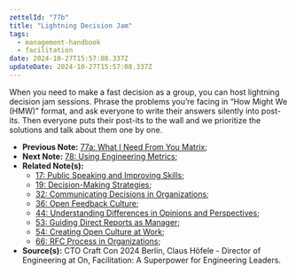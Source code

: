 ```yaml
---
zettelId: "77b"
title: "Lightning Decision Jam"
tags:
  - management-handbook
  - facilitation
date: 2024-10-27T15:57:08.337Z
updateDate: 2024-10-27T15:57:08.337Z
---
```


When you need to make a fast decision as a group, you can host lightning decision jam sessions. Phrase the problems you’re facing in “How Might We (HMW)” format, and ask everyone to write their answers silently into post-its. Then everyone puts their post-its to the wall and we prioritize the solutions and talk about them one by one.

- **Previous Note:** [77a: What I Need From You Matrix](/notes/77a/);
- **Next Note:** [78: Using Engineering Metrics](/notes/78/);
- **Related Note(s):**
  - [17: Public Speaking and Improving Skills](/notes/17/);
  - [19: Decision-Making Strategies](/notes/19/);
  - [32: Communicating Decisions in Organizations](/notes/32/);
  - [36: Open Feedback Culture](/notes/36/);
  - [44: Understanding Differences in Opinions and Perspectives](/notes/44/);
  - [53: Guiding Direct Reports as Manager](/notes/53/);
  - [54: Creating Open Culture at Work](/notes/54/);
  - [66: RFC Process in Organizations](/notes/66/);
- **Source(s):** CTO Craft Con 2024 Berlin, Claus Höfele - Director of Engineering at On, Facilitation: A Superpower for Engineering Leaders.
